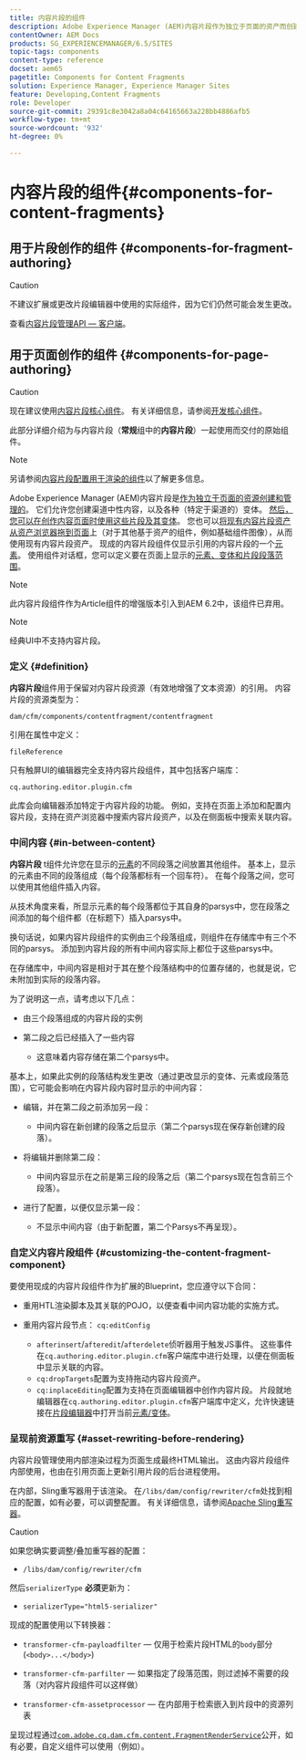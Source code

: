 ```yaml
---
title: 内容片段的组件
description: Adobe Experience Manager (AEM)内容片段作为独立于页面的资产而创建和管理
contentOwner: AEM Docs
products: SG_EXPERIENCEMANAGER/6.5/SITES
topic-tags: components
content-type: reference
docset: aem65
pagetitle: Components for Content Fragments
solution: Experience Manager, Experience Manager Sites
feature: Developing,Content Fragments
role: Developer
source-git-commit: 29391c8e3042a8a04c64165663a228bb4886afb5
workflow-type: tm+mt
source-wordcount: '932'
ht-degree: 0%

---
```


# 内容片段的组件{#components-for-content-fragments}

## 用于片段创作的组件 {#components-for-fragment-authoring}

>[!CAUTION]
>
>不建议扩展或更改片段编辑器中使用的实际组件，因为它们仍然可能会发生更改。

查看[内容片段管理API — 客户端](/help/sites-developing/customizing-content-fragments.md#the-content-fragment-management-api-client-side)。

## 用于页面创作的组件 {#components-for-page-authoring}

>[!CAUTION]
>
>现在建议使用[内容片段核心组件](https://experienceleague.adobe.com/docs/experience-manager-core-components/using/wcm-components/content-fragment-component.html)。 有关详细信息，请参阅[开发核心组件](https://experienceleague.adobe.com/docs/experience-manager-core-components/using/developing/overview.html)。
>
>此部分详细介绍为与内容片段（**常规**&#x200B;组中的&#x200B;**内容片段**）一起使用而交付的原始组件。

>[!NOTE]
>
>另请参阅[内容片段配置用于渲染的组件](/help/sites-developing/content-fragments-config-components-rendering.md)以了解更多信息。

Adobe Experience Manager (AEM)内容片段是[作为独立于页面的资源创建和管理的](/help/assets/content-fragments/content-fragments.md)。 它们允许您创建渠道中性内容，以及各种（特定于渠道的）变体。 [然后，您可以在创作内容页面时使用这些片段及其变体](/help/sites-authoring/content-fragments.md)。 您也可以[将现有内容片段资产从资产浏览器拖到页面](/help/sites-authoring/content-fragments.md#adding-a-content-fragment-to-your-page)上（对于其他基于资产的组件，例如基础组件图像），从而使用现有内容片段资产。 现成的内容片段组件仅显示引用的内容片段的一个[元素](/help/assets/content-fragments/content-fragments.md#constituent-parts-of-a-content-fragment)。 使用组件对话框，您可以定义要在页面上显示的[元素、变体和片段段落范围](/help/assets/content-fragments/content-fragments.md#constituent-parts-of-a-content-fragment)。

>[!NOTE]
>
>此内容片段组件作为Article组件的增强版本引入到AEM 6.2中，该组件已弃用。

>[!NOTE]
>
>经典UI中不支持内容片段。

### 定义 {#definition}

**内容片段**&#x200B;组件用于保留对内容片段资源（有效地增强了文本资源）的引用。 内容片段的资源类型为：

`dam/cfm/components/contentfragment/contentfragment`

引用在属性中定义：

`fileReference`

只有触屏UI的编辑器完全支持内容片段组件，其中包括客户端库：

`cq.authoring.editor.plugin.cfm`

此库会向编辑器添加特定于内容片段的功能。 例如，支持在页面上添加和配置内容片段，支持在资产浏览器中搜索内容片段资产，以及在侧面板中搜索关联内容。

### 中间内容 {#in-between-content}

**内容片段** t组件允许您在显示的[元素](/help/assets/content-fragments/content-fragments.md#constituent-parts-of-a-content-fragment)的不同段落之间放置其他组件。 基本上，显示的元素由不同的段落组成（每个段落都标有一个回车符）。 在每个段落之间，您可以使用其他组件插入内容。

从技术角度来看，所显示元素的每个段落都位于其自身的parsys中，您在段落之间添加的每个组件都（在标题下）插入parsys中。

换句话说，如果内容片段组件的实例由三个段落组成，则组件在存储库中有三个不同的parsys。 添加到内容片段的所有中间内容实际上都位于这些parsys中。

在存储库中，中间内容是相对于其在整个段落结构中的位置存储的，也就是说，它未附加到实际的段落内容。

为了说明这一点，请考虑以下几点：

* 由三个段落组成的内容片段的实例
* 第二段之后已经插入了一些内容

   * 这意味着内容存储在第二个parsys中。

基本上，如果此实例的段落结构发生更改（通过更改显示的变体、元素或段落范围），它可能会影响在内容片段内容时显示的中间内容：

* 编辑，并在第二段之前添加另一段：

   * 中间内容在新创建的段落之后显示（第二个parsys现在保存新创建的段落）。

* 将编辑并删除第二段：

   * 中间内容显示在之前是第三段的段落之后（第二个parsys现在包含前三个段落）。

* 进行了配置，以便仅显示第一段：

   * 不显示中间内容（由于新配置，第二个Parsys不再呈现）。

### 自定义内容片段组件 {#customizing-the-content-fragment-component}

要使用现成的内容片段组件作为扩展的Blueprint，您应遵守以下合同：

* 重用HTL渲染脚本及其关联的POJO，以便查看中间内容功能的实施方式。
* 重用内容片段节点： `cq:editConfig`

   * `afterinsert`/`afteredit`/`afterdelete`侦听器用于触发JS事件。 这些事件在`cq.authoring.editor.plugin.cfm`客户端库中进行处理，以便在侧面板中显示关联的内容。
   * `cq:dropTargets`配置为支持拖动内容片段资产。
   * `cq:inplaceEditing`配置为支持在页面编辑器中创作内容片段。 片段就地编辑器在`cq.authoring.editor.plugin.cfm`客户端库中定义，允许快速链接在[片段编辑器](/help/assets/content-fragments/content-fragments-variations.md)中打开当前[元素/变体](/help/assets/content-fragments/content-fragments.md#constituent-parts-of-a-content-fragment)。

### 呈现前资源重写 {#asset-rewriting-before-rendering}

内容片段管理使用内部渲染过程为页面生成最终HTML输出。 这由内容片段组件内部使用，也由在引用页面上更新引用片段的后台进程使用。

在内部，Sling重写器用于该渲染。 在`/libs/dam/config/rewriter/cfm`处找到相应的配置，如有必要，可以调整配置。 有关详细信息，请参阅[Apache Sling重写器](https://sling.apache.org/documentation/bundles/output-rewriting-pipelines-org-apache-sling-rewriter.html)。

>[!CAUTION]
>
>如果您确实要调整/叠加重写器的配置：
>
>* `/libs/dam/config/rewriter/cfm`
>
>然后`serializerType` **必须**&#x200B;更新为：
>
>* `serializerType="html5-serializer"`

现成的配置使用以下转换器：

* `transformer-cfm-payloadfilter` — 仅用于检索片段HTML的`body`部分(`<body>...</body>`)

* `transformer-cfm-parfilter` — 如果指定了段落范围，则过滤掉不需要的段落（对内容片段组件可以这样做）
* `transformer-cfm-assetprocessor` — 在内部用于检索嵌入到片段中的资源列表

呈现过程通过[`com.adobe.cq.dam.cfm.content.FragmentRenderService`](https://developer.adobe.com/experience-manager/reference-materials/6-5/javadoc/com/adobe/cq/dam/cfm/ContentFragment.html)公开，如有必要，自定义组件可以使用（例如）。

